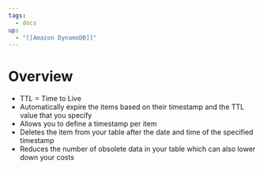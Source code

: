 ```yaml
---
tags:
  - docs
up:
  - "[[Amazon DynamoDB]]"
---
```

# Overview

- TTL = Time to Live
- Automatically expire the items based on their timestamp and the TTL value that you specify
- Allows you to define a timestamp per item
- Deletes the item from your table after the date and time of the specified timestamp
- Reduces the number of obsolete data in your table which can also lower down your costs

